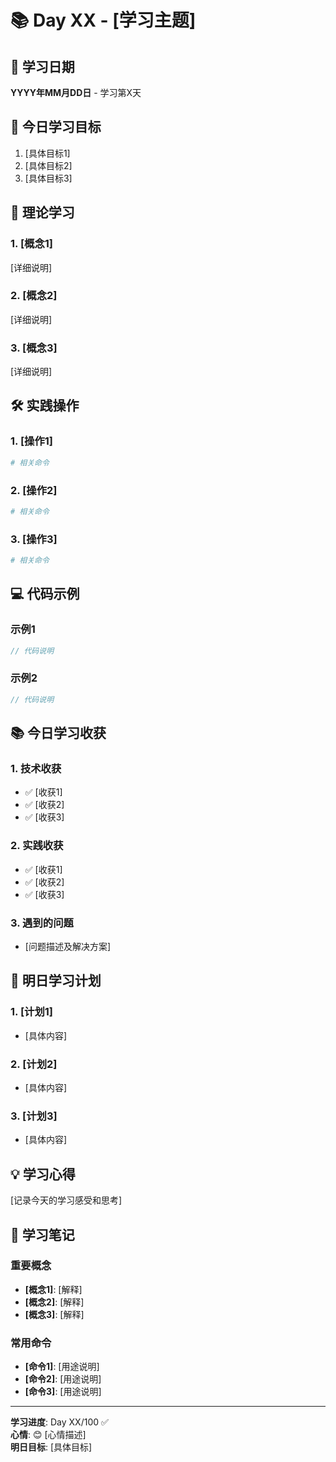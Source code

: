 # 📚 Day XX - [学习主题]

## 📅 学习日期

**YYYY年MM月DD日** - 学习第X天

## 🎯 今日学习目标

1. [具体目标1]
2. [具体目标2]
3. [具体目标3]

## 📖 理论学习

### 1. [概念1]

[详细说明]

### 2. [概念2]

[详细说明]

### 3. [概念3]

[详细说明]

## 🛠️ 实践操作

### 1. [操作1]

```bash
# 相关命令
```

### 2. [操作2]

```bash
# 相关命令
```

### 3. [操作3]

```bash
# 相关命令
```

## 💻 代码示例

### 示例1

```typescript
// 代码说明
```

### 示例2

```typescript
// 代码说明
```

## 📚 今日学习收获

### 1. 技术收获

- ✅ [收获1]
- ✅ [收获2]
- ✅ [收获3]

### 2. 实践收获

- ✅ [收获1]
- ✅ [收获2]
- ✅ [收获3]

### 3. 遇到的问题

- [问题描述及解决方案]

## 🎯 明日学习计划

### 1. [计划1]

- [具体内容]

### 2. [计划2]

- [具体内容]

### 3. [计划3]

- [具体内容]

## 💡 学习心得

[记录今天的学习感受和思考]

## 📝 学习笔记

### 重要概念

- **[概念1]**: [解释]
- **[概念2]**: [解释]
- **[概念3]**: [解释]

### 常用命令

- **[命令1]**: [用途说明]
- **[命令2]**: [用途说明]
- **[命令3]**: [用途说明]

---

**学习进度**: Day XX/100 ✅  
**心情**: 😊 [心情描述]  
**明日目标**: [具体目标]

